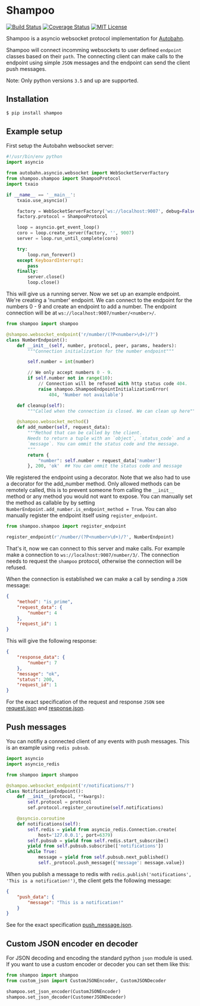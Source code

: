 # Shampoo

[![Build Status](http://img.shields.io/travis/wendbv/shampoo.svg)](https://travis-ci.org/wendbv/shampoo)
[![Coverage Status](http://img.shields.io/coveralls/wendbv/shampoo.svg)](https://coveralls.io/r/wendbv/shampoo)
[![MIT License](https://img.shields.io/badge/license-MIT-green.svg)](https://tldrlegal.com/license/mit-license)

Shampoo is a asyncio websocket protocol implementation for [Autobahn](http://autobahn.ws/python/).

Shampoo will connect incomming websockets to user defined `endpoint` classes based on their `path`. The connecting client can make calls to the endpoint using simple `JSON` messages and the endpoint can send the client push messages.

Note: Only python versions `3.5` and up are supported.

## Installation

```bash
$ pip install shampoo
```

## Example setup

First setup the Autobahn websocket server:

```python
#!/usr/bin/env python
import asyncio

from autobahn.asyncio.websocket import WebSocketServerFactory
from shampoo.shampoo import ShampooProtocol
import txaio

if __name__ == '__main__':
    txaio.use_asyncio()

    factory = WebSocketServerFactory('ws://localhost:9007', debug=False)
    factory.protocol = ShampooProtocol

    loop = asyncio.get_event_loop()
    coro = loop.create_server(factory, '', 9007)
    server = loop.run_until_complete(coro)

    try:
        loop.run_forever()
    except KeyboardInterrupt:
        pass
    finally:
        server.close()
        loop.close()
```

This will give us a running server. Now we set up an example endpoint. We're
creating a 'number' endpoint. We can connect to the endpoint for the numbers
0 - 9 and create an endpoint to add a number. The endpoint connection will be
at `ws://localhost:9007/number/<number>/`.

```python
from shampoo import shampoo

@shampoo.websocket_endpoint('r/number/(?P<number>\d+)/?')
class NumberEndpoint():
    def __init__(self, number, protocol, peer, params, headers):
        """Connection initialization for the number endpoint"""

        self.number = int(number)

        // We only accept numbers 0 - 9.
        if self.number not in range(10):
            // Connection will be refused with http status code 404.
            raise shampoo.ShampooEndpointInitializationError(
                404, 'Number not available')

    def cleanup(self):
        """Called when the connection is closed. We can clean up here"""

    @shampoo.websocket_method()
    def add_number(self, request_data):
        """Method that can be called by the client.
        Needs to return a tuple with an `object`, `status_code` and a
        `message`. You can ommit the status code and the message.
        """
        return {
            "number": self.number + request_data['number']
        }, 200, 'ok'  ## You can ommit the status code and message
```

We registered the endpoint using a decorator. Note that we also had to use a
decorator for the add_number method. Only allowed methods can be remotely
called, this is to prevent someone from calling the `__init__` method or any
method you would not want to expose. You can manually set the method as
callable by by setting `NumberEndpoint.add_number.is_endpoint_method = True`.
You can also manually register the endpoint itself using `register_endpoint`.

```python
from shampoo.shampoo import register_endpoint

register_endpoint(r'/number/(?P<number>\d+)/?', NumberEndpoint)
```

That's it, now we can connect to this server and make calls. For example make
a connection to `ws://localhost:9007/number/3/`. The connection needs to
request the `shampoo` protocol, otherwise the connection will be refused.

When the connection is established we can make a call by sending a `JSON`
message:

```json
{
    "method": "is_prime",
    "request_data": {
        "number": 4
    },
    "request_id": 1
}
```

This will give the following response:

```json
{
    "response_data": {
        "number": 7
    },
    "message": "ok",
    "status": 200,
    "request_id": 1
}
```

For the exact specification of the request and response `JSON` see
[request.json](schemas/request.json) and
[response.json](schemas/response.json).


## Push messages

You can notifiy a connected client of any events with push messages. This is
an example using `redis pubsub`.

```python
import asyncio
import asyncio_redis

from shampoo import shampoo

@shampoo.websocket_endpoint('r/notifications/?')
class NotificationEndpoint():
    def __init__(protocol, **kwargs):
        self.protocol = protocol
        sef.protocol.register_coroutine(self.notifications)

    @asyncio.coroutine
    def notifications(self):
        self.redis = yield from asyncio_redis.Connection.create(
            host='127.0.0.1', port=6379)
        self.pubsub = yield from self.redis.start_subscribe()
        yield from self.pubsub.subscribe(['notifications'])
        while True:
            message = yield from self.pubsub.next_published()
            self._protocol.push_message({'message': message.value})
```

When you publish a message to redis with
`redis.publish('notifications', 'This is a notification!')`, the client
gets the following message:

```json
{
    "push_data": {
        "message": "This is a notification!"
    }
}
```

See for the exact specification [push_message.json](schemas/push_message.json).


## Custom JSON encoder en decoder

For JSON decoding and encoding the standard python `json` module is used. If
you want to use a custom encoder or decoder you can set them like this:

```python
from shampoo import shampoo
from custom_json import CustomJSONEncoder, CustomJSONDecoder

shampoo.set_json_encoder(CustomJSONEncoder)
shampoo.set_json_decoder(CustomerJSONDecoder)
```
